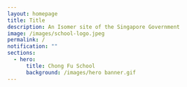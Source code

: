 ```yaml
---
layout: homepage
title: Title
description: An Isomer site of the Singapore Government
image: /images/school-logo.jpeg
permalink: /
notification: ""
sections:
  - hero:
      title: Chong Fu School
      background: /images/hero banner.gif
---
```

